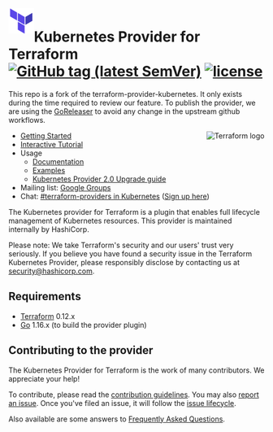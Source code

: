<a href="https://terraform.io">
    <img src=".github/tf.png" alt="Terraform logo" title="Terraform" align="left" height="50" />
</a>

# Kubernetes Provider for Terraform [![GitHub tag (latest SemVer)](https://img.shields.io/github/v/tag/hashicorp/terraform-provider-kubernetes?label=release)](https://github.com/hashicorp/terraform-provider-kubernetes/releases) [![license](https://img.shields.io/github/license/hashicorp/terraform-provider-kubernetes.svg)]()


This repo is a fork of the terraform-provider-kubernetes. It only exists during
the time required to review our feature. To publish the provider, we are using
the
[GoReleaser](https://www.terraform.io/docs/registry/providers/publishing.html#using-goreleaser-locally)
to avoid any change in the upstream github workflows.

<a href="https://terraform.io"> <img
src="https://cdn.rawgit.com/hashicorp/terraform-website/master/content/source/assets/images/logo-hashicorp.svg"
alt="Terraform logo" title="Terrafpr," align="right" height="50" /> </a>

- [Getting Started](https://registry.terraform.io/providers/hashicorp/kubernetes/latest/docs/guides/getting-started)
- [Interactive Tutorial](https://learn.hashicorp.com/tutorials/terraform/kubernetes-provider?in=terraform/kubernetes)
- Usage
  - [Documentation](https://registry.terraform.io/providers/hashicorp/kubernetes/latest/docs)
  - [Examples](https://github.com/hashicorp/terraform-provider-kubernetes/tree/main/_examples)
  - [Kubernetes Provider 2.0 Upgrade guide](https://registry.terraform.io/providers/hashicorp/kubernetes/latest/docs/guides/v2-upgrade-guide)
- Mailing list: [Google Groups](http://groups.google.com/group/terraform-tool)
- Chat: [#terraform-providers in Kubernetes](https://kubernetes.slack.com/messages/CJY6ATQH4) ([Sign up here](http://slack.k8s.io/))

The Kubernetes provider for Terraform is a plugin that enables full lifecycle management of Kubernetes resources. This provider is maintained internally by HashiCorp.

Please note: We take Terraform's security and our users' trust very seriously. If you believe you have found a security issue in the Terraform Kubernetes Provider, please responsibly disclose by contacting us at security@hashicorp.com.

## Requirements

-	[Terraform](https://www.terraform.io/downloads.html) 0.12.x
-	[Go](https://golang.org/doc/install) 1.16.x (to build the provider plugin)


## Contributing to the provider

The Kubernetes Provider for Terraform is the work of many contributors. We appreciate your help!

To contribute, please read the [contribution guidelines](_about/CONTRIBUTING.md). You may also [report an issue](https://github.com/hashicorp/terraform-provider-kubernetes/issues/new/choose). Once you've filed an issue, it will follow the [issue lifecycle](_about/ISSUES.md).

Also available are some answers to [Frequently Asked Questions](_about/FAQ.md).

